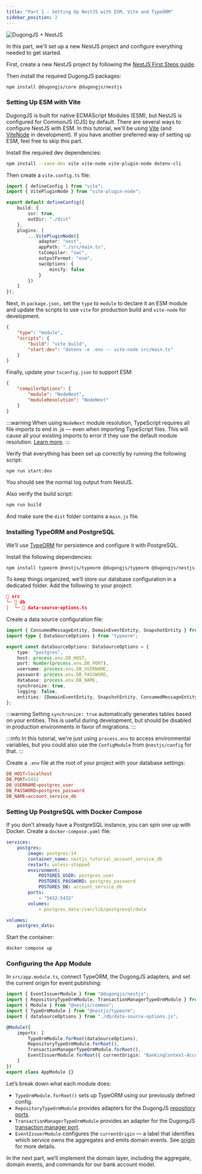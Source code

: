 ```yaml
---
title: "Part 1 - Setting Up NestJS with ESM, Vite and TypeORM"
sidebar_position: 2
---
```


![DugongJS + NestJS](/img/dugongjs_nestjs.png)

In this part, we'll set up a new NestJS project and configure everything needed to get started.

First, create a new NestJS project by following the [NestJS First Steps guide](https://docs.nestjs.com/first-steps).

Then install the required DugongJS packages:

```bash
npm install @dugongjs/core @dugongjs/nestjs
```

### Setting Up ESM with Vite

DugongJS is built for native ECMAScript Modules (ESM), but NestJS is configured for CommonJS (CJS) by default. There are several ways to configure NestJS with ESM. In this tutorial, we'll be using [Vite](https://vite.dev/) (and [ViteNode](https://www.npmjs.com/package/vite-node) in development). If you have another preferred way of setting up ESM, feel free to skip this part.

Install the required dev dependencies:

```bash
npm install --save-dev vite vite-node vite-plugin-node dotenv-cli
```

Then create a `vite.config.ts` file:

```typescript title="vite.config.ts"
import { defineConfig } from "vite";
import { VitePluginNode } from "vite-plugin-node";

export default defineConfig({
    build: {
        ssr: true,
        outDir: "./dist"
    },
    plugins: [
        ...VitePluginNode({
            adapter: "nest",
            appPath: "./src/main.ts",
            tsCompiler: "swc",
            outputFormat: "esm",
            swcOptions: {
                minify: false
            }
        })
    ]
});
```

Next, in `package.json,` set the `type` to `module` to declare it an ESM module and update the scripts to use `vite` for production build and `vite-node` for development.

```json title="package.json"
{
    "type": "module",
    "scripts": {
        "build": "vite build",
        "start:dev": "dotenv -e .env -- vite-node src/main.ts"
    }
}
```

Finally, update your `tsconfig.json` to support ESM:

```json title="tsconfig.json"
{
    "compilerOptions": {
        "module": "NodeNext",
        "moduleResolution": "NodeNext"
    }
}
```

:::warning
When using `NodeNext` module resolution, TypeScript requires all file imports to end in .js — even when importing TypeScript files. This will cause all your existing imports to error if they use the default module resolution. [Learn more](https://www.typescriptlang.org/docs/handbook/modules/theory.html#module-resolution).
:::

Verify that everything has been set up correctly by running the following script:

```bash
npm run start:dev
```

You should see the normal log output from NestJS.

Also verify the build script:

```bash
npm run build
```

And make sure the `dist` folder contains a `main.js` file.

### Installing TypeORM and PostgreSQL

We’ll use [TypeORM](https://typeorm.io/) for persistence and configure it with PostgreSQL.

Install the following dependencies:

```bash
npm install typeorm @nestjs/typeorm @dugongjs/typeorm @dugongjs/nestjs-typeorm
```

To keep things organized, we’ll store our database configuration in a dedicated folder. Add the following to your project:

```json
📁 src
└─ 📁 db
│  └─ 📄 data-source-options.ts
```

Create a data source configuration file:

```typescript title="src/db/data-source-options.ts"
import { ConsumedMessageEntity, DomainEventEntity, SnapshotEntity } from "@dugongjs/typeorm";
import type { DataSourceOptions } from "typeorm";

export const dataSourceOptions: DataSourceOptions = {
    type: "postgres",
    host: process.env.DB_HOST,
    port: Number(process.env.DB_PORT),
    username: process.env.DB_USERNAME,
    password: process.env.DB_PASSWORD,
    database: process.env.DB_NAME,
    synchronize: true,
    logging: false,
    entities: [DomainEventEntity, SnapshotEntity, ConsumedMessageEntity]
};
```

:::warning
Setting `synchronize: true` automatically generates tables based on your entities. This is useful during development, but should be disabled in production environments in favor of migrations.
:::

:::info
In this tutorial, we're just using `process.env` to access environmental variables, but you could also use the `ConfigModule` from `@nestjs/config` for that.
:::

Create a `.env` file at the root of your project with your database settings:

```conf title=".env"
DB_HOST=localhost
DB_PORT=5432
DB_USERNAME=postgres_user
DB_PASSWORD=postgres_password
DB_NAME=account_service_db
```

### Setting Up PostgreSQL with Docker Compose

If you don’t already have a PostgreSQL instance, you can spin one up with Docker. Create a `docker-compose.yaml` file:

```yaml title="docker-compose.yaml"
services:
    postgres:
        image: postgres:14
        container_name: nestjs_tutorial_account_service_db
        restart: unless-stopped
        environment:
            POSTGRES_USER: postgres_user
            POSTGRES_PASSWORD: postgres_password
            POSTGRES_DB: account_service_db
        ports:
            - "5432:5432"
        volumes:
            - postgres_data:/var/lib/postgresql/data

volumes:
    postgres_data:
```

Start the container:

```bash
docker compose up
```

### Configuring the App Module

In `src/app.module.ts`, connect TypeORM, the DugongJS adapters, and set the current origin for event publishing:

```typescript title="src/app.module.ts"
import { EventIssuerModule } from "@dugongjs/nestjs";
import { RepositoryTypeOrmModule, TransactionManagerTypeOrmModule } from "@dugongjs/nestjs-typeorm";
import { Module } from "@nestjs/common";
import { TypeOrmModule } from "@nestjs/typeorm";
import { dataSourceOptions } from "./db/data-source-options.js";

@Module({
    imports: [
        TypeOrmModule.forRoot(dataSourceOptions),
        RepositoryTypeOrmModule.forRoot(),
        TransactionManagerTypeOrmModule.forRoot(),
        EventIssuerModule.forRoot({ currentOrigin: "BankingContext-AccountService" })
    ]
})
export class AppModule {}
```

Let’s break down what each module does:

- `TypeOrmModule.forRoot()` sets up TypeORM using our previously defined config.
- `RepositoryTypeOrmModule` provides adapters for the DugongJS [repository ports](../ports/repositories.md).
- `TransactionManagerTypeOrmModule` provides an adapter for the DugongJS [transaction manager port](../ports/transaction-manager.md).
- `EventIssuerModule` configures the `currentOrigin` — a label that identifies which service owns the aggregates and emits domain events. See [origin](../core-concepts/origin.md) for more details.

In the next part, we’ll implement the domain layer, including the aggregate, domain events, and commands for our bank account model.
